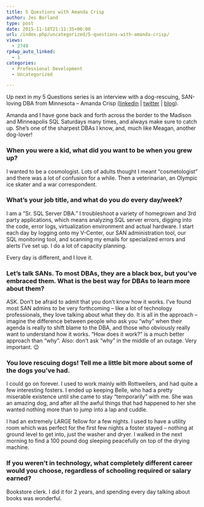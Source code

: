 ```yaml
---
title: 5 Questions with Amanda Crisp
author: Jes Borland
type: post
date: 2015-11-18T21:11:35+00:00
url: /index.php/uncategorized/5-questions-with-amanda-crisp/
views:
  - 2749
rp4wp_auto_linked:
  - 1
categories:
  - Professional Development
  - Uncategorized

---
```

Up next in my 5 Questions series is an interview with a dog-rescuing, SAN-loving DBA from Minnesota &#8211; Amanda Crisp (<a href="https://www.linkedin.com/in/amanda-crisp-b36a452" target="_blank">linkedin</a> | <a href="https://twitter.com/rottengeek" target="_blank">twitter</a> | <a href="https://rottengeek.wordpress.com/" target="_blank">blog</a>).

Amanda and I have gone back and forth across the border to the Madison and Minneapolis SQL Saturdays many times, and always make sure to catch up. She&#8217;s one of the sharpest DBAs I know, and, much like Meagan, another dog-lover!

### When you were a kid, what did you want to be when you grew up?

I wanted to be a cosmologist. Lots of adults thought I meant &#8220;cosmetologist&#8221; and there was a lot of confusion for a while. Then a veterinarian, an Olympic ice skater and a war correspondent.

### What&#8217;s your job title, and what do you _do_ every day/week?

I am a &#8220;Sr. SQL Server DBA.&#8221; I troubleshoot a variety of homegrown and 3rd party applications, which means analyzing SQL server errors, digging into the code, error logs, virtualization environment and actual hardware. I start each day by logging onto my V-Center, our SAN administration tool, our SQL monitoring tool, and scanning my emails for specialized errors and alerts I&#8217;ve set up. I do a lot of capacity planning.

Every day is different, and I love it.

### Let&#8217;s talk SANs. To most DBAs, they are a black box, but you&#8217;ve embraced them. What is the best way for DBAs to learn more about them?

ASK. Don&#8217;t be afraid to admit that you don&#8217;t know how it works. I&#8217;ve found most SAN admins to be very forthcoming &#8211; like a lot of technology professionals, they love talking about what they do. It is all in the approach &#8211; imagine the difference between people who ask you &#8220;why&#8221; when their agenda is really to shift blame to the DBA, and those who obviously really want to understand how it works. &#8220;How does it work?&#8221; is a much better approach than &#8220;why&#8221;. Also: don&#8217;t ask &#8220;why&#8221; in the middle of an outage. Very important. 😉

### You love rescuing dogs! Tell me a little bit more about some of the dogs you&#8217;ve had.

I could go on forever. I used to work mainly with Rottweilers, and had quite a few interesting fosters. I ended up keeping Belle, who had a pretty miserable existence until she came to stay &#8220;temporarily&#8221; with me. She was an amazing dog, and after all the awful things that had happened to her she wanted nothing more than to jump into a lap and cuddle.

I had an extremely LARGE fellow for a few nights. I used to have a utility room which was perfect for the first few nights a foster stayed &#8211; nothing at ground level to get into, just the washer and dryer. I walked in the next morning to find a 100 pound dog sleeping peacefully on top of the drying machine.

### If you weren&#8217;t in technology, what completely different career would you choose, regardless of schooling required or salary earned?

Bookstore clerk. I did it for 2 years, and spending every day talking about books was wonderful.